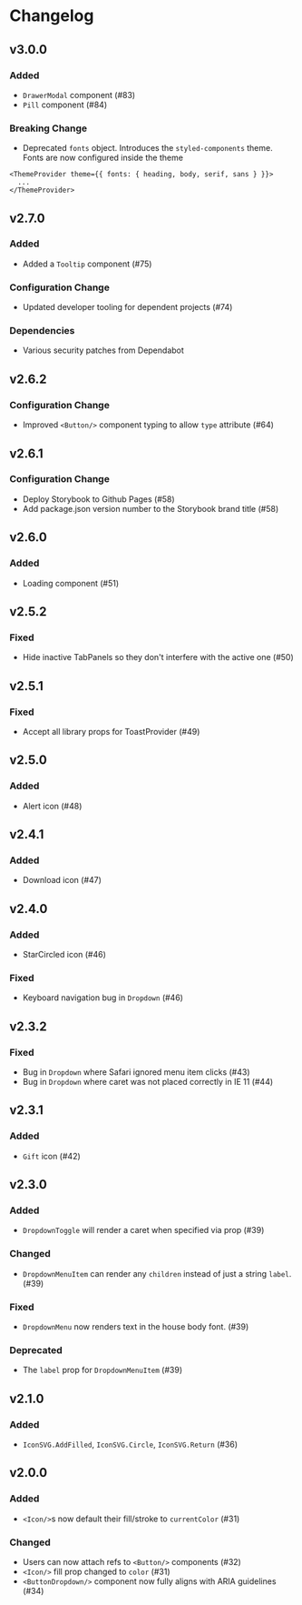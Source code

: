 # Changelog

## v3.0.0

### Added
* `DrawerModal` component (#83)
* `Pill` component (#84)

### Breaking Change
* Deprecated `fonts` object. Introduces the `styled-components` theme. Fonts are now configured inside the theme
```tsx
<ThemeProvider theme={{ fonts: { heading, body, serif, sans } }}>
  ...
</ThemeProvider>
```

## v2.7.0

### Added

- Added a `Tooltip` component (#75)

### Configuration Change

- Updated developer tooling for dependent projects (#74)

### Dependencies

- Various security patches from Dependabot

## v2.6.2

### Configuration Change

- Improved `<Button/>` component typing to allow `type` attribute (#64)

## v2.6.1

### Configuration Change

- Deploy Storybook to Github Pages (#58)
- Add package.json version number to the Storybook brand title (#58)

## v2.6.0

### Added

- Loading component (#51)

## v2.5.2

### Fixed

- Hide inactive TabPanels so they don't interfere with the active one (#50)

## v2.5.1

### Fixed

- Accept all library props for ToastProvider (#49)

## v2.5.0

### Added

- Alert icon (#48)

## v2.4.1

### Added

- Download icon (#47)

## v2.4.0

### Added

- StarCircled icon (#46)

### Fixed

- Keyboard navigation bug in `Dropdown` (#46)

## v2.3.2

### Fixed

- Bug in `Dropdown` where Safari ignored menu item clicks (#43)
- Bug in `Dropdown` where caret was not placed correctly in IE 11 (#44)

## v2.3.1

### Added

- `Gift` icon (#42)

## v2.3.0

### Added

- `DropdownToggle` will render a caret when specified via prop (#39)

### Changed

- `DropdownMenuItem` can render any `children` instead of just a string `label`. (#39)

### Fixed

- `DropdownMenu` now renders text in the house body font. (#39)

### Deprecated

- The `label` prop for `DropdownMenuItem` (#39)

## v2.1.0

### Added

- `IconSVG.AddFilled`, `IconSVG.Circle`, `IconSVG.Return` (#36)

## v2.0.0

### Added

- `<Icon/>`s now default their fill/stroke to `currentColor` (#31)

### Changed

- Users can now attach refs to `<Button/>` components (#32)
- `<Icon/>` fill prop changed to `color` (#31)
- `<ButtonDropdown/>` component now fully aligns with ARIA guidelines (#34)
